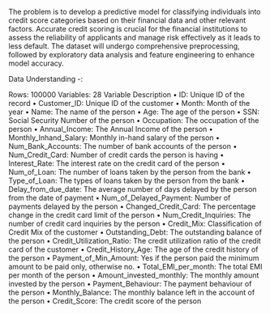 The problem is to develop a predictive model for classifying individuals into credit score categories based on their financial data and other relevant factors. 
Accurate credit scoring is crucial for the financial institutions to assess the reliability of applicants and manage risk effectively as it leads to less default.
The dataset will undergo comprehensive preprocessing, followed by exploratory data analysis and feature engineering to enhance model accuracy. 

Data Understanding -:

Rows: 100000
Variables: 28
Variable Description
•	ID: Unique ID of the record
•	Customer_ID: Unique ID of the customer
•	Month: Month of the year
•	Name: The name of the person
•	Age: The age of the person
•	SSN: Social Security Number of the person
•	Occupation: The occupation of the person
•	Annual_Income: The Annual Income of the person
•	Monthly_Inhand_Salary: Monthly in-hand salary of the person
•	Num_Bank_Accounts: The number of bank accounts of the person
•	Num_Credit_Card: Number of credit cards the person is having
•	Interest_Rate: The interest rate on the credit card of the person
•	Num_of_Loan: The number of loans taken by the person from the bank
•	Type_of_Loan: The types of loans taken by the person from the bank
•	Delay_from_due_date: The average number of days delayed by the person from the date of payment
•	Num_of_Delayed_Payment: Number of payments delayed by the person
•	Changed_Credit_Card: The percentage change in the credit card limit of the person
•	Num_Credit_Inquiries: The number of credit card inquiries by the person
•	Credit_Mix: Classification of Credit Mix of the customer
•	Outstanding_Debt: The outstanding balance of the person
•	Credit_Utilization_Ratio: The credit utilization ratio of the credit card of the customer
•	Credit_History_Age: The age of the credit history of the person
•	Payment_of_Min_Amount: Yes if the person paid the minimum amount to be paid only, otherwise no.
•	Total_EMI_per_month: The total EMI per month of the person
•	Amount_invested_monthly: The monthly amount invested by the person
•	Payment_Behaviour: The payment behaviour of the person
•	Monthly_Balance: The monthly balance left in the account of the person
•	Credit_Score: The credit score of the person
